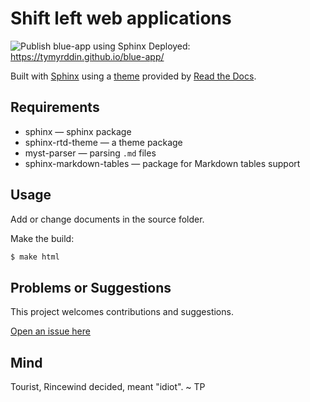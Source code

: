 # Shift left web applications

![Publish blue-app using Sphinx](https://github.com/tymyrddin/blue-app/workflows/Publish%20blue-app%20using%20Sphinx/badge.svg?branch=main)
 Deployed: https://tymyrddin.github.io/blue-app/

Built with [Sphinx](https://www.sphinx-doc.org) using a [theme](https://github.com/readthedocs/sphinx_rtd_theme) provided
by [Read the Docs](https://readthedocs.org/).

## Requirements

* sphinx — sphinx package
* sphinx-rtd-theme — a theme package
* myst-parser — parsing `.md` files
* sphinx-markdown-tables — package for Markdown tables support

## Usage

Add or change documents in the source folder.

Make the build:
```bash
$ make html
```

## Problems or Suggestions

This project welcomes contributions and suggestions. 

[Open an issue here](https://github.com/tymyrddin/blue-app/issues)

## Mind

Tourist, Rincewind decided, meant "idiot". ~ TP
